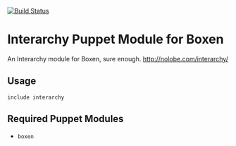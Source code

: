 [![Build Status](https://travis-ci.org/boxen/puppet-interarchy.png?branch=master)](https://travis-ci.org/boxen/puppet-interarchy)
# Interarchy Puppet Module for Boxen

An Interarchy module for Boxen, sure enough.
http://nolobe.com/interarchy/

## Usage

```puppet
include interarchy
```

## Required Puppet Modules

* `boxen`
